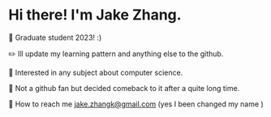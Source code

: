 # Hi there! I'm Jake Zhang.

:file_folder: Graduate student 2023! :)

:pencil2: Ill update my learning pattern and anything else to the github.

📝 Interested in any subject about computer science.

💬 Not a github fan but decided comeback to it after a quite long time.

:e-mail: How to reach me jake.zhangk@gmail.com (yes I been changed my name )

